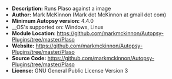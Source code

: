 - __Description:__ Runs Plaso against a image
- __Author:__ Mark McKinnon (Mark dot McKinnon at gmail dot com)
- __Minimum Autopsy version:__ 4.4.0
- __OS's supported on: Windows, Linux
- __Module Location__: https://github.com/markmckinnon/Autopsy-Plugins/tree/master/Plaso
- __Website:__ https://github.com/markmckinnon/Autopsy-Plugins/tree/master/Plaso
- __Source Code:__ https://github.com/markmckinnon/Autopsy-Plugins/tree/master/Plaso
- __License:__ GNU General Public License Version 3
